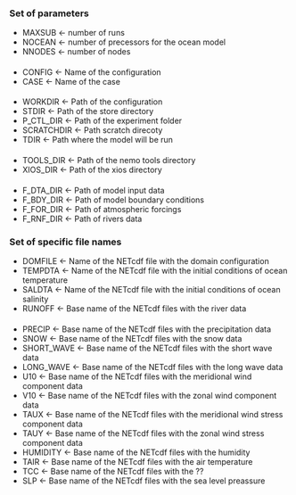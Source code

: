 ### Set of parameters
- MAXSUB &larr; number of runs
- NOCEAN &larr; number of precessors for the ocean model
- NNODES &larr; number of nodes
####
- CONFIG &larr; Name of the configuration
- CASE &larr; Name of the case
####
- WORKDIR &larr; Path of the configuration
- STDIR &larr; Path of the store directory
- P_CTL_DIR &larr; Path of the experiment folder
- SCRATCHDIR &larr; Path scratch direcoty
- TDIR &larr; Path where the model will be run
####
- TOOLS_DIR &larr; Path of the nemo tools directory
- XIOS_DIR &larr; Path of the xios directory
####
- F_DTA_DIR &larr; Path of model input data
- F_BDY_DIR &larr; Path of model boundary conditions
- F_FOR_DIR &larr; Path of atmospheric forcings
- F_RNF_DIR &larr; Path of rivers data

### Set of specific file names
- DOMFILE &larr; Name of the NETcdf file with the domain configuration
- TEMPDTA &larr; Name of the NETcdf file with the initial conditions of ocean temperature
- SALDTA &larr; Name of the NETcdf file with the initial conditions of ocean salinity
- RUNOFF &larr; Base name of the NETcdf files with the river data
####
- PRECIP &larr; Base name of the NETcdf files with the precipitation data
- SNOW &larr; Base name of the NETcdf files with the snow data
- SHORT_WAVE &larr; Base name of the NETcdf files with the short wave data
- LONG_WAVE &larr; Base name of the NETcdf files with the long wave data
- U10 &larr; Base name of the NETcdf files with the meridional wind component data
- V10 &larr; Base name of the NETcdf files with the zonal wind component data
- TAUX &larr; Base name of the NETcdf files with the meridional wind stress component data
- TAUY &larr; Base name of the NETcdf files with the zonal wind stress component data
- HUMIDITY &larr; Base name of the NETcdf files with the humidity
- TAIR &larr; Base name of the NETcdf files with the air temperature
- TCC &larr; Base name of the NETcdf files with the ??
- SLP &larr; Base name of the NETcdf files with the sea level preassure

